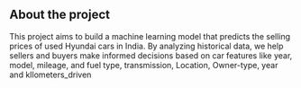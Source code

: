 ## About the project

This project aims to build a machine learning model that predicts the selling prices of used Hyundai cars in India. By analyzing historical data, we help sellers and buyers make informed decisions based on car features like year, model, mileage, and fuel type, transmission, Location, Owner-type, year and kIlometers_driven

